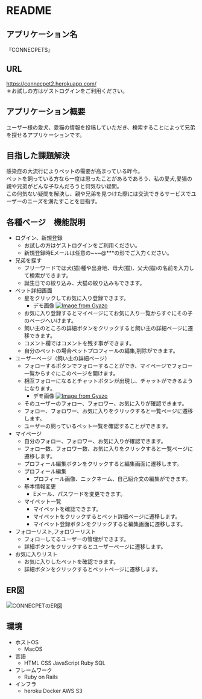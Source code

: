 # README

## アプリケーション名
『CONNECPETS』

## URL
https://connecpet2.herokuapp.com/  
＊お試しの方はゲストログインをご利用ください。

## アプリケーション概要
ユーザー様の愛犬、愛猫の情報を投稿していただき、検索することによって兄弟を探せるアプリケーションです。

## 目指した課題解決
感染症の大流行によりペットの需要が高まっている昨今。  
ペットを飼っている方なら一度は思ったことがあるであろう、私の愛犬,愛猫の親や兄弟がどんな子なんだろうと何気ない疑問。  
この何気ない疑問を解決し、親や兄弟を見つけた際には交流できるサービスでユーザーのニーズを満たすことを目指す。

## 各種ページ　機能説明
- ログイン、新規登録
  - お試しの方はゲストログインをご利用ください。
  - 新規登録時Eメールは任意の~~~@***の形でご入力ください。
- 兄弟を探す
  - フリーワードでは犬(猫)種や出身地、母犬(猫)、父犬(猫)の名前を入力して検索ができます。
  - 誕生日での絞り込み、犬猫の絞り込みもできます。
- ペット詳細画面
  - 星をクリックしてお気に入り登録できます。
    - デモ画像
      [![Image from Gyazo](https://i.gyazo.com/3cc86a28fd9558063507d84a07f42c1c.gif)](https://gyazo.com/3cc86a28fd9558063507d84a07f42c1c)
  - お気に入り登録するとマイページにてお気に入り一覧からすぐにその子のページへいけます。
  - 飼い主のところの詳細ボタンをクリックすると飼い主の詳細ページに遷移できます。
  - コメント欄ではコメントを残す事ができます。
  - 自分のペットの場合ペットプロフィールの編集,削除ができます。
- ユーザーページ（飼い主の詳細ページ）
  - フォローするボタンでフォローすることができ、マイページでフォロー一覧からすぐにこのページを開けます。
  - 相互フォローになるとチャットボタンが出現し、チャットができるようになります。
    - デモ画像
    [![Image from Gyazo](https://i.gyazo.com/cc3418aa018906ea71a6ca575c4fcf8d.gif)](https://gyazo.com/cc3418aa018906ea71a6ca575c4fcf8d)
  - そのユーザーのフォロー、フォロワー、お気に入りが確認できます。
  - フォロー、フォロワー、お気に入りをクリックすると一覧ページに遷移します。
  - ユーザーの飼っているペット一覧を確認することができます。
- マイページ
  - 自分のフォロー、フォロワー、お気に入りが確認できます。
  - フォロー数、フォロワー数、お気に入りをクリックすると一覧ページに遷移します。
  - プロフィール編集ボタンをクリックすると編集画面に遷移します。
  - プロフィール編集
    - プロフィール画像、ニックネーム、自己紹介文の編集ができます。
  - 基本情報変更
    - Eメール、パスワードを変更できます。
  - マイペット一覧
    - マイペットを確認できます。
    - マイペットをクリックするとペット詳細ページに遷移します。
    - マイペット登録ボタンをクリックすると編集画面に遷移します。
- フォローリスト,フォロワーリスト
  - フォローしてるユーザーの管理ができます。
  - 詳細ボタンをクリックするとユーザーページに遷移します。
- お気に入りリスト
  - お気に入りしたペットを確認できます。
  - 詳細ボタンをクリックするとペットページに遷移します。

## ER図
![CONNECPETのER図](https://i.gyazo.com/4a37a126cf370a6b129af75bb04b88d1.png)

## 環境
- ホストOS
  - MacOS
- 言語
  - HTML CSS JavaScript Ruby SQL
- フレームワーク
  - Ruby on Rails
- インフラ
  - heroku Docker AWS S3